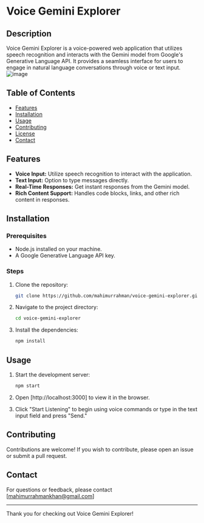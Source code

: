 # Voice Gemini Explorer


## Description

Voice Gemini Explorer is a voice-powered web application that utilizes speech recognition and interacts with the Gemini model from Google's Generative Language API. It provides a seamless interface for users to engage in natural language conversations through voice or text input.
![image](https://github.com/user-attachments/assets/b9500054-bb8c-4d17-8dfb-2bd8ef620cd3)


## Table of Contents

- [Features](#features)
- [Installation](#installation)
- [Usage](#usage)
- [Contributing](#contributing)
- [License](#license)
- [Contact](#contact)

## Features

- **Voice Input:** Utilize speech recognition to interact with the application.
- **Text Input:** Option to type messages directly.
- **Real-Time Responses:** Get instant responses from the Gemini model.
- **Rich Content Support:** Handles code blocks, links, and other rich content in responses.

## Installation

### Prerequisites

- Node.js installed on your machine.
- A Google Generative Language API key.

### Steps

1. Clone the repository:

   ```bash
   git clone https://github.com/mahimurrahman/voice-gemini-explorer.git
   ```

2. Navigate to the project directory:

   ```bash
   cd voice-gemini-explorer
   ```

3. Install the dependencies:

   ```bash
   npm install
   ```


## Usage

1. Start the development server:

   ```bash
   npm start
   ```

2. Open [http://localhost:3000] to view it in the browser.

3. Click "Start Listening" to begin using voice commands or type in the text input field and press "Send."

## Contributing

Contributions are welcome! If you wish to contribute, please open an issue or submit a pull request.



## Contact

For questions or feedback, please contact [mahimurrahmankhan@gmail.com]

---

Thank you for checking out Voice Gemini Explorer!
